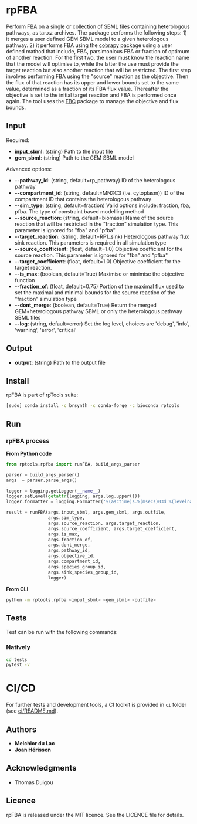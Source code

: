 # rpFBA

Perform FBA on a single or collection of SBML files containing heterologous pathways, as tar.xz archives. The package performs the following steps: 1) it merges a user defined GEM SBML model to a given heterologous pathway. 2) it performs FBA using the [cobrapy](https://opencobra.github.io/cobrapy/) package using a user defined mathod that include, FBA, parsimonious FBA or fraction of optimum of another reaction. For the first two, the user must know the reaction name that the model will optimise to, while the latter the use must provide the target reaction but also another reaction that will be restricted. The first step involves performing FBA using the "source" reaction as the objective. Then the flux of that reaction has its upper and lower bounds set to the same value, determined as a fraction of its FBA flux value. Thereafter the objective is set to the initial target reaction and FBA is performed once again. The tool uses the [FBC](https://co.mbine.org/specifications/sbml.level-3.version-1.fbc.version-2.release-1) package to manage the objective and flux bounds.

## Input

Required:
* **input_sbml**: (string) Path to the input file
* **gem_sbml**: (string) Path to the GEM SBML model

Advanced options:
* **--pathway_id**: (string, default=rp_pathway) ID of the heterologous pathway
* **--compartment_id**: (string, default=MNXC3 (i.e. cytoplasm)) ID of the compartment ID that contains the heterologous pathway
* **--sim_type**: (string, default=fraction) Valid options include: fraction, fba, pfba. The type of constraint based modelling method
* **--source_reaction**: (string, default=biomass) Name of the source reaction that will be restricted in the "fraction" simulation type. This parameter is ignored for "fba" and "pfba"
* **--target_reaction**: (string, default=RP1_sink) Heterologous pathway flux sink reaction. This parameters is required in all simulation type
* **--source_coefficient**: (float, default=1.0) Objective coefficient for the source reaction. This parameter is ignored for "fba" and "pfba"
* **--target_coefficient**: (float, default=1.0) Objective coefficient for the target reaction.
* **--is_max**: (boolean, default=True) Maximise or minimise the objective function
* **--fraction_of**: (float, default=0.75) Portion of the maximal flux used to set the maximal and minimal bounds for the source reaction of the "fraction" simulation type
* **--dont_merge**: (boolean, default=True) Return the merged GEM+heterologous pathway SBML or only the heterologous pathway SBML files
* **--log**: (string, default=error) Set the log level, choices are 'debug', 'info', 'warning', 'error', 'critical'

## Output

* **output**: (string) Path to the output file


## Install
rpFBA is part of rpTools suite:
```sh
[sudo] conda install -c brsynth -c conda-forge -c bioconda rptools
```

## Run

### rpFBA process
**From Python code**
```python
from rptools.rpfba import runFBA, build_args_parser

parser = build_args_parser()
args  = parser.parse_args()

logger = logging.getLogger(__name__)
logger.setLevel(getattr(logging, args.log.upper()))
logger.formatter = logging.Formatter('%(asctime)s.%(msecs)03d %(levelname)s %(module)s - %(funcName)s: %(message)s')

result = runFBA(args.input_sbml, args.gem_sbml, args.outfile,
                args.sim_type,
                args.source_reaction, args.target_reaction,
                args.source_coefficient, args.target_coefficient,
                args.is_max,
                args.fraction_of,
                args.dont_merge,
                args.pathway_id,
                args.objective_id,
                args.compartment_id,
                args.species_group_id,
                args.sink_species_group_id,
                logger)
```
**From CLI**
```sh
python -m rptools.rpfba <input_sbml> <gem_sbml> <outfile>
```

## Tests
Test can be run with the following commands:

### Natively
```bash
cd tests
pytest -v
```

# CI/CD
For further tests and development tools, a CI toolkit is provided in `ci` folder (see [ci/README.md](ci/README.md)).


## Authors

* **Melchior du Lac**
* **Joan Hérisson**

## Acknowledgments

* Thomas Duigou


## Licence
rpFBA is released under the MIT licence. See the LICENCE file for details.
